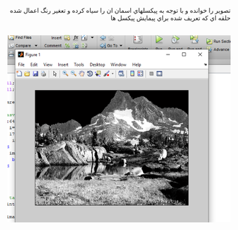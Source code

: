 <div dir="rtl">
تصوير را خوانده و با توجه به پيكسلهاي اسمان ان را سياه كرده و تعغير رنگ اعمال شده حلقه اي كه تعريف شده براي پيمايش پيكسل ها  
  
  
  </div>

</br>


![خروجي تصوير](https://github.com/semnan-university-ai/image-processing-class/blob/main/excersiecs/Homayontoosy/17/Untitled.png)
